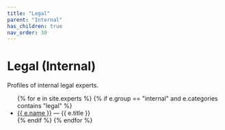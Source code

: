 ```yaml
---
title: "Legal"
parent: "Internal"
has_children: true
nav_order: 30
---
```

# Legal (Internal)
Profiles of internal legal experts.

<!-- BEGIN: expert-list internal/legal (auto-generated) -->
<ul>
{% for e in site.experts %}
  {% if e.group == "internal" and e.categories contains "legal" %}
    <li><a href="{{ e.url | relative_url }}">{{ e.name }}</a> — {{ e.title }}</li>
  {% endif %}
{% endfor %}
</ul>
<!-- END: expert-list internal/legal -->

